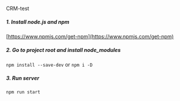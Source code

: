 CRM-test

##### 1. Install node.js and npm
[https://www.npmjs.com/get-npm](https://www.npmjs.com/get-npm)

##### 2. Go to project root and install node_modules
```npm install --save-dev``` or ```npm i -D```

##### 3. Run server
```npm run start```

